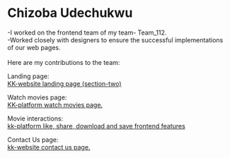 <h1>Chizoba Udechukwu</h1>

-I worked on the frontend team of my team- Team_112.<br>
-Worked closely with designers to ensure the successful implementations of our web pages.<br><br>
Here are my contributions to the team:

  Landing page:<br>
   <a href="https://github.com/zuri-training/kk-website/issues/21#issue-1323450274">KK-website landing page (section-two)</a>
   
  Watch movies page:<br>
   <a href="https://github.com/zuri-training/kk-platform/pull/50#issue-1335982534">KK-platform watch movies page.</a>
   
  Movie interactions:<br>
    <a href="#">kk-platform like, share, download and save frontend features</a>
   
 Contact Us page:<br>
   <a href="https://github.com/zuri-training/kk-website/issues/18#issue-1323449177">kk-website contact us page.</a>
